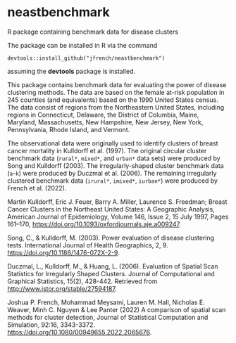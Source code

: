 # neastbenchmark
R package containing benchmark data for disease clusters

The package can be installed in R via the command

```
devtools::install_github("jfrench/neastbenchmark")
```
assuming the **devtools** package is installed.

This package contains benchmark data for evaluating the power of disease clustering methods.  The data are based on the female at-risk population in 245 counties (and equivalents) based on the 1990 United States census.  The data consist of regions from the Northeastern United States, including regions in Connecticut, Delaware, the District of Columbia, Maine, Maryland, Massachusetts, New Hampshire, New Jersey, New York, Pennsylvania, Rhode Island, and Vermont.

The observational data were originally used to identify clusters of breast cancer mortality in Kulldorff et al. (1997). The original circular cluster benchmark data (`rural*`, `mixed*`, and `urban*` data sets) were produced by Song and Kulldorff (2003). The irregularly-shaped cluster benchmark data (`a`-`k`) were produced by Duczmal et al. (2006). The remaining irregularly clustered benchmark data (`irural*`, `imixed*`, `iurban*`) were produced by French et al. (2022).

Martin Kulldorff, Eric J. Feuer, Barry A. Miller, Laurence S. Freedman; Breast Cancer Clusters in the Northeast United States: A Geographic Analysis, American Journal of Epidemiology, Volume 146, Issue 2, 15 July 1997, Pages 161–170, https://doi.org/10.1093/oxfordjournals.aje.a009247.

Song, C., & Kulldorff, M. (2003). Power evaluation of disease clustering tests. International Journal of Health Geographics, 2, 9. https://doi.org/10.1186/1476-072X-2-9.

Duczmal, L., Kulldorff, M., & Huang, L. (2006). Evaluation of Spatial Scan Statistics for Irregularly Shaped Clusters. Journal of Computational and Graphical Statistics, 15(2), 428-442. Retrieved from http://www.jstor.org/stable/27594187.

Joshua P. French, Mohammad Meysami, Lauren M.
Hall, Nicholas E. Weaver, Minh C. Nguyen & Lee Panter
(2022) A comparison of spatial scan methods for cluster
detection, Journal of Statistical Computation and
Simulation, 92:16, 3343-3372. https://doi.org/10.1080/00949655.2022.2065676.

